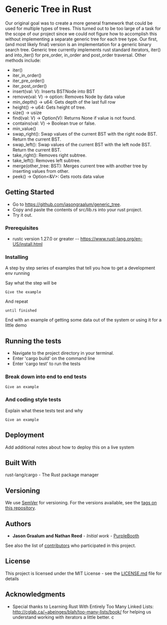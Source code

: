 # Generic Tree in Rust

Our original goal was to create a more general framework that could be used for multiple types of trees. This turned out to be too large of a task for the scope of our project since we could not figure how to accomplish this without implementing a separate generic tree for each tree type.
Our first, (and most likely final) version is an implementation for a generic binary search tree.  Generic tree currently implements rust standard iterators, iter() and into_iter() for pre_order, in_order and post_order traversal. Other methods include: 
- iter()
- iter_in_order()
- iter_pre_order()
- iter_post_order()
- insert(val: V):                   Inserts BSTNode into BST
- remove(val: V) -> option<V>:      Removes Node by data value
- min_depth() -> u64:               Gets depth of the last full row
- height() -> u64:                  Gets height of tree.
- size() -> usize
- find(val: V) -> Option(V):        Returns None if value is not found.
- contains(val: V) ->               Boolean true or false. 
- min_value() 
- swap_right():                     Swap values of the current BST with the right node BST. Return the current BST.
- swap_left():                      Swap values of the current BST with the left node BST. Return the current BST.
- take_right():                     Removes right subtree.
- take_left():                      Removes left subtree.
- merge(other_tree: BST<V>):        Merges current tree with another tree by inserting values from other.
- peek() -> Option<&V>:             Gets roots data value


## Getting Started
- Go to https://github.com/jasongraalum/generic_tree.
- Copy and paste the contents of src/lib.rs into your rust project.
- Try it out.

### Prerequisites
- rustc version 1.27.0 or greater
-- https://www.rust-lang.org/en-US/install.html


### Installing

A step by step series of examples that tell you how to get a development env running

Say what the step will be

```
Give the example
```

And repeat

```
until finished
```

End with an example of getting some data out of the system or using it for a little demo

## Running the tests

- Navigate to the project directory in your terminal. 
- Enter 'cargo build' on the command line
- Enter 'cargo test' to run the tests

### Break down into end to end tests



```
Give an example
```

### And coding style tests

Explain what these tests test and why

```
Give an example
```

## Deployment

Add additional notes about how to deploy this on a live system

## Built With

rust-lang/cargo - The Rust package manager


## Versioning

We use [SemVer](http://semver.org/) for versioning. For the versions available, see the [tags on this repository](https://github.com/your/project/tags). 

## Authors

* **Jason Graalum and Nathan Reed** - *Initial work* - [PurpleBooth](https://github.com/jasongraalum/generic_tree)

See also the list of [contributors](https://github.com/jasongraalum/generic_tree/graphs/contributors) who participated in this project.

## License

This project is licensed under the MIT License - see the [LICENSE.md](LICENSE.md) file for details

## Acknowledgments

* Special thanks to Learning Rust With Entirely Too Many Linked Lists: http://cglab.ca/~abeinges/blah/too-many-lists/book/ for helping us understand working with iterators a little better.
c

